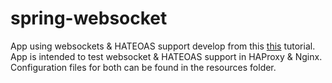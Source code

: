 # spring-websocket
App using websockets & HATEOAS support develop from this [this](https://spring.io/guides/gs/messaging-stomp-websocket/) tutorial. <br />
App is intended to test websocket & HATEOAS support in HAProxy & Nginx. <br />
Configuration files for both can be found in the resources folder.

